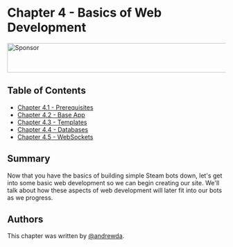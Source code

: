 # Chapter 4 - Basics of Web Development

<a target='_blank' rel='nofollow' href='https://app.codesponsor.io/link/WWKSZ8BufMHxCu7dPGG4np4x/andrewda/node-steam-guide'>
  <img alt='Sponsor' width='888' height='68' src='https://app.codesponsor.io/embed/WWKSZ8BufMHxCu7dPGG4np4x/andrewda/node-steam-guide.svg' />
</a>

## Table of Contents

- [Chapter 4.1 - Prerequisites](./Chapter%204.1%20-%20Prerequisites)
- [Chapter 4.2 - Base App](./Chapter%204.2%20-%20Base%20App)
- [Chapter 4.3 - Templates](./Chapter%204.3%20-%20Templates)
- [Chapter 4.4 - Databases](./Chapter%204.4%20-%20Databases)
- [Chapter 4.5 - WebSockets](./Chapter%204.5%20-%20WebSockets)

## Summary

Now that you have the basics of building simple Steam bots down, let's get into
some basic web development so we can begin creating our site. We'll talk about
how these aspects of web development will later fit into our bots as we
progress.

## Authors

This chapter was written by [@andrewda](https://github.com/andrewda).
